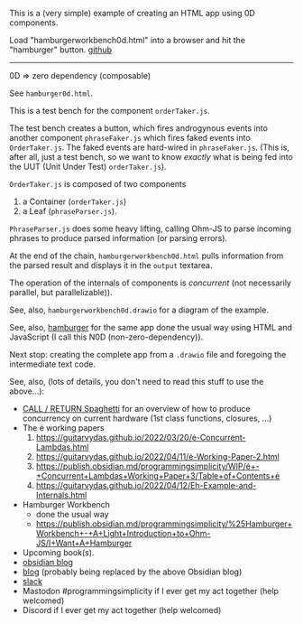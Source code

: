 
This is a (very simple) example of creating an HTML app using 0D components.

Load "hamburgerworkbench0d.html" into a browser and hit the "hamburger" button. [github](https://github.com/guitarvydas/hamburgerworkbench0d)

---

0D => zero dependency (composable)

See `hamburger0d.html`.

This is a test bench for the component `orderTaker.js`.

The test bench creates a button, which fires androgynous events into another component `phraseFaker.js` which fires faked events into `OrderTaker.js`.  The faked events are hard-wired in `phraseFaker.js`. (This is, after all, just a test bench, so we want to know *exactly* what is being fed into the UUT (Unit Under Test) `orderTaker.js`).

`OrderTaker.js` is composed of two components
1. a Container (`orderTaker.js`)
2. a Leaf (`phraseParser.js`).

`PhraseParser.js` does some heavy lifting, calling Ohm-JS to parse incoming phrases to produce parsed information (or parsing errors).

At the end of the chain, `hamburgerworkbench0d.html` pulls information from the parsed result and displays it in the `output` textarea.

The operation of the internals of components is *concurrent* (not necessarily parallel, but parallelizable)).

See, also, `hamburgerworkbench0d.drawio` for a diagram of the example.

See, also, [hamburger](https://github.com/guitarvydas/hamburger) for the same app done the usual way using HTML and JavaScript (I call this N0D (non-zero-dependency)).

Next stop: creating the complete app from a `.drawio` file and foregoing the intermediate text code.


See, also, (lots of details, you don't need to read this stuff to use the above...):
- [CALL / RETURN Spaghetti](https://guitarvydas.github.io/2020/12/09/CALL-RETURN-Spaghetti.html) for an overview of how to produce concurrency on current hardware (1st class functions, closures, ...)
- The ė working papers
	1. https://guitarvydas.github.io/2022/03/20/ė-Concurrent-Lambdas.html
	2. https://guitarvydas.github.io/2022/04/11/ė-Working-Paper-2.html
	3. https://publish.obsidian.md/programmingsimplicity/WIP/ė+-+Concurrent+Lambdas+Working+Paper+3/Table+of+Contents+ė
	4. https://guitarvydas.github.io/2022/04/12/Eh-Example-and-Internals.html
- Hamburger Workbench
	- done the usual way
	- https://publish.obsidian.md/programmingsimplicity/%25Hamburger+Workbench+-+A+Light+Introduction+to+Ohm-JS/I+Want+A+Hamburger
- Upcoming book(s).
- [obsidian blog](https://publish.obsidian.md/programmingsimplicity/Table+Of+Contents)
- [blog](https://guitarvydas.github.io) (probably being replaced by the above Obsidian blog)
- [slack](arrowgram.slack.com)
- Mastodon #programmingsimplicity if I ever get my act together (help welcomed)
- Discord if I ever get my act together (help welcomed)